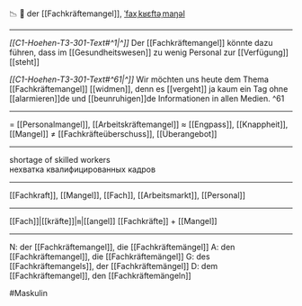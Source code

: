📉 🔵 der [[Fachkräftemangel]], [ˈfaxˌkʁɛftəˌmaŋəl](https://youglish.com/pronounce/Fachkräftemangel/german)

---
*[[C1-Hoehen-T3-301-Text#^1|^]]* Der [[Fachkräftemangel]] könnte dazu führen, dass im [[Gesundheitswesen]] zu wenig Personal zur [[Verfügung]] [[steht]]

*[[C1-Hoehen-T3-301-Text#^61|^]]* Wir möchten uns heute dem Thema [[Fachkräftemangel]] [[widmen]], denn es [[vergeht]] ja kaum ein Tag ohne [[alarmieren]]de und [[beunruhigen]]de Informationen in allen Medien. ^61


---
= [[Personalmangel]], [[Arbeitskräftemangel]]
≈ [[Engpass]], [[Knappheit]], [[Mangel]]
≠ [[Fachkräfteüberschuss]], [[Überangebot]]

---
shortage of skilled workers  
нехватка квалифицированных кадров

---
[[Fachkraft]], [[Mangel]], [[Fach]], [[Arbeitsmarkt]], [[Personal]]

---
[[Fach]]|[[kräfte]]|`m`|[[angel]]
[[Fachkräfte]] + [[Mangel]]


---
N: der [[Fachkräftemangel]], die [[Fachkräftemängel]]
A: den [[Fachkräftemangel]], die [[Fachkräftemängel]]
G: des [[Fachkräftemangels]], der [[Fachkräftemängel]]
D: dem [[Fachkräftemangel]], den [[Fachkräftemängeln]]

#Maskulin 